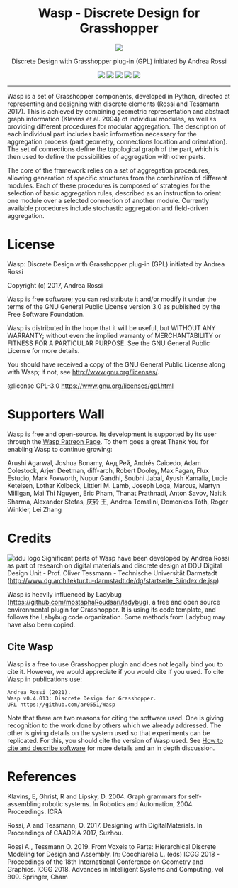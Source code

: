 <h1 align="center">
  Wasp - Discrete Design for Grasshopper
</h1>
<p align="center">
  <img src=https://github.com/ar0551/Wasp/blob/master/Graphics/Logo_01_hexaBkg.png>
</p>

<p align="center">
  Discrete Design with Grasshopper plug-in (GPL) initiated by Andrea Rossi
</p>

<p align="center">
  <img src=https://img.shields.io/github/v/release/ar0551/Wasp?label=stable>
  <img src=https://img.shields.io/github/v/release/ar0551/Wasp?include_prereleases&label=beta>
  <img src=https://img.shields.io/github/last-commit/ar0551/Wasp>
  <img src=https://img.shields.io/github/downloads/ar0551/Wasp/total>
  <img src=https://img.shields.io/github/license/ar0551/Wasp>
</p>

---

Wasp is a set of Grasshopper components, developed in Python, directed at representing and designing with discrete elements (Rossi and Tessmann 2017). This is achieved by combining geometric representation and abstract graph information (Klavins et al. 2004) of individual modules, as well as providing different procedures for modular aggregation.
The description of each individual part includes basic information necessary for the aggregation process (part geometry, connections location and orientation). The set of connections define the topological graph of the part, which is then used to define the possibilities of aggregation with other parts.

The core of the framework relies on a set of aggregation procedures, allowing generation of specific structures from the combination of different modules. Each of these procedures is composed of strategies for the selection of basic aggregation rules, described as an instruction to orient one module over a selected connection of another module. Currently available procedures include stochastic aggregation and field-driven aggregation.

# License
Wasp: Discrete Design with Grasshopper plug-in (GPL) initiated by Andrea Rossi

Copyright (c) 2017, Andrea Rossi

Wasp is free software; you can redistribute it and/or modify it under the terms of the GNU General Public License version 3.0 as published by the Free Software Foundation. 

Wasp is distributed in the hope that it will be useful, but WITHOUT ANY WARRANTY; without even the implied warranty of MERCHANTABILITY or FITNESS FOR A PARTICULAR PURPOSE. See the GNU General Public License for more details.

You should have received a copy of the GNU General Public License along with Wasp; If not, see <http://www.gnu.org/licenses/>.

@license GPL-3.0 <https://www.gnu.org/licenses/gpl.html>

# Supporters Wall

Wasp is free and open-source. Its development is supported by its user through the [Wasp Patreon Page](https://www.patreon.com/wasp_toolkit). To them goes a great Thank You for enabling Wasp to continue growing:

Arushi Agarwal, Joshua Bonamy, Анд Рей, Andrés Caicedo, Adam Colestock, Arjen Deetman, diff-arch, Robert Dooley, Max Fagan, Flux Estudio, Mark Foxworth, Nupur Gandhi, Soubhi Jabal, Ayush Kamalia, Lucie Ketelsen, Lothar Kolbeck, Littieri M. Lamb, Joseph Loga, Marcus, Martyn Milligan, Mai Thi Nguyen, Eric Pham, Thanat Prathnadi, Anton Savov, Naitik Sharma, Alexander Stefas, 庆铃 王, Andrea Tomalini, Domonkos Tóth, Roger Winkler, Lei Zhang

# Credits
![ddu logo](http://www.dg.architektur.tu-darmstadt.de/media/architektur/fachgruppe_b/ika/flash/DDU_Logo_Website_182x0.jpg)
Significant parts of Wasp have been developed by Andrea Rossi as part of research on digital materials and discrete design at DDU Digital Design Unit - Prof. Oliver Tessmann - Technische Universität Darmstadt (http://www.dg.architektur.tu-darmstadt.de/dg/startseite_3/index.de.jsp)

Wasp is heavily influenced by Ladybug (https://github.com/mostaphaRoudsari/ladybug), a free and open source environmental plugin for Grasshopper. It is using its code template, and follows the Labybug code organization. Some methods from Ladybug may have also been copied.

## Cite Wasp
Wasp is a free to use Grasshopper plugin and does not legally bind you to cite it. However, we would appreciate if you would cite if you used. To cite Wasp in publications use:

```
Andrea Rossi (2021).  
Wasp v0.4.013: Discrete Design for Grasshopper. 
URL https://github.com/ar0551/Wasp
```

Note that there are two reasons for citing the software used. One is giving recognition to the work done by others which we already addressed. The other is giving details on the system used so that experiments can be replicated. For this, you should cite the version of Wasp used. See [How to cite and describe software](https://software.ac.uk/how-cite-software) for more details and an in depth discussion.

# References
Klavins, E, Ghrist, R and Lipsky, D. 2004. Graph grammars for self-assembling robotic systems. In Robotics and Automation, 2004. Proceedings. ICRA

Rossi, A and Tessmann, O. 2017. Designing with DigitalMaterials. In Proceedings of CAADRIA 2017, Suzhou.

Rossi A., Tessmann O. 2019. From Voxels to Parts: Hierarchical Discrete Modeling for Design and Assembly. In: Cocchiarella L. (eds) ICGG 2018 - Proceedings of the 18th International Conference on Geometry and Graphics. ICGG 2018. Advances in Intelligent Systems and Computing, vol 809. Springer, Cham

